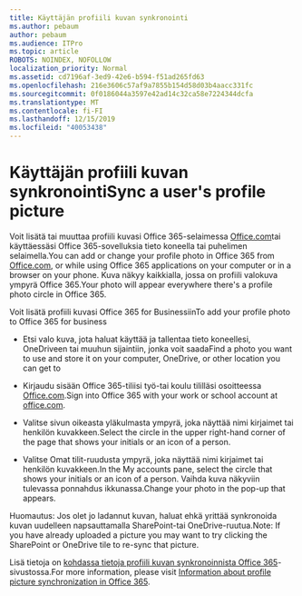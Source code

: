 ```yaml
---
title: Käyttäjän profiili kuvan synkronointi
ms.author: pebaum
author: pebaum
ms.audience: ITPro
ms.topic: article
ROBOTS: NOINDEX, NOFOLLOW
localization_priority: Normal
ms.assetid: cd7196af-3ed9-42e6-b594-f51ad265fd63
ms.openlocfilehash: 216e3606c57af9a7855b154d58d03b4aacc331fc
ms.sourcegitcommit: 0f0186044a3597e42ad14c32ca58e7224344dcfa
ms.translationtype: MT
ms.contentlocale: fi-FI
ms.lasthandoff: 12/15/2019
ms.locfileid: "40053438"
---
```

# <a name="sync-a-users-profile-picture"></a><span data-ttu-id="db40c-102">Käyttäjän profiili kuvan synkronointi</span><span class="sxs-lookup"><span data-stu-id="db40c-102">Sync a user's profile picture</span></span>

<span data-ttu-id="db40c-103">Voit lisätä tai muuttaa profiili kuvasi Office 365-selaimessa [Office.com](http://www.office.com)tai käyttäessäsi Office 365-sovelluksia tieto koneella tai puhelimen selaimella.</span><span class="sxs-lookup"><span data-stu-id="db40c-103">You can add or change your profile photo in Office 365 from [Office.com](http://www.office.com), or while using Office 365 applications on your computer or in a browser on your phone.</span></span> <span data-ttu-id="db40c-104">Kuva näkyy kaikkialla, jossa on profiili valokuva ympyrä Office 365.</span><span class="sxs-lookup"><span data-stu-id="db40c-104">Your photo will appear everywhere there's a profile photo circle in Office 365.</span></span>

<span data-ttu-id="db40c-105">Voit lisätä profiili kuvasi Office 365 for Businessiin</span><span class="sxs-lookup"><span data-stu-id="db40c-105">To add your profile photo to Office 365 for business</span></span>

- <span data-ttu-id="db40c-106">Etsi valo kuva, jota haluat käyttää ja tallentaa tieto koneellesi, OneDriveen tai muuhun sijaintiin, jonka voit saada</span><span class="sxs-lookup"><span data-stu-id="db40c-106">Find a photo you want to use and store it on your computer, OneDrive, or other location you can get to</span></span>

- <span data-ttu-id="db40c-107">Kirjaudu sisään Office 365-tiliisi työ-tai koulu tililläsi osoitteessa [Office.com](http://www.office.com).</span><span class="sxs-lookup"><span data-stu-id="db40c-107">Sign into Office 365 with your work or school account at [office.com](http://www.office.com).</span></span>

- <span data-ttu-id="db40c-108">Valitse sivun oikeasta yläkulmasta ympyrä, joka näyttää nimi kirjaimet tai henkilön kuvakkeen.</span><span class="sxs-lookup"><span data-stu-id="db40c-108">Select the circle in the upper right-hand corner of the page that shows your initials or an icon of a person.</span></span>

- <span data-ttu-id="db40c-109">Valitse Omat tilit-ruudusta ympyrä, joka näyttää nimi kirjaimet tai henkilön kuvakkeen.</span><span class="sxs-lookup"><span data-stu-id="db40c-109">In the My accounts pane, select the circle that shows your initials or an icon of a person.</span></span> <span data-ttu-id="db40c-110">Vaihda kuva näkyviin tulevassa ponnahdus ikkunassa.</span><span class="sxs-lookup"><span data-stu-id="db40c-110">Change your photo in the pop-up that appears.</span></span>

<span data-ttu-id="db40c-111">Huomautus: Jos olet jo ladannut kuvan, haluat ehkä yrittää synkronoida kuvan uudelleen napsauttamalla SharePoint-tai OneDrive-ruutua.</span><span class="sxs-lookup"><span data-stu-id="db40c-111">Note: If you have already uploaded a picture you may want to try clicking the SharePoint or OneDrive tile to re-sync that picture.</span></span>

<span data-ttu-id="db40c-112">Lisä tietoja on [kohdassa tietoja profiili kuvan synkronoinnista Office 365](https://support.office.com/article/information-about-profile-picture-synchronization-in-office-365-20594d76-d054-4af4-a660-401133e3d48a)-sivustossa.</span><span class="sxs-lookup"><span data-stu-id="db40c-112">For more information, please visit [Information about profile picture synchronization in Office 365](https://support.office.com/article/information-about-profile-picture-synchronization-in-office-365-20594d76-d054-4af4-a660-401133e3d48a).</span></span>
